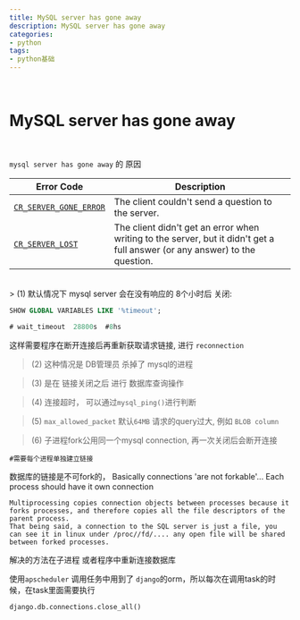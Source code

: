 ```yaml
---
title: MySQL server has gone away
description: MySQL server has gone away
categories:
- python
tags:
- python基础
---
```


<br>

# MySQL server has gone away

<br>

`mysql server has gone away` 的 原因

<table summary="MySQL server has gone away error codes and a description of each code."><colgroup><col width="35%"><col width="65%"></colgroup><thead><tr>
              <th scope="col">Error Code</th>
              <th scope="col">Description</th>
            </tr></thead><tbody><tr>
              <td scope="row"><a class="link" href="client-error-reference.html#error_cr_server_gone_error"><code class="literal">CR_SERVER_GONE_ERROR</code></a></td>
              <td>The client couldn't send a question to the server.</td>
            </tr><tr>
              <td scope="row"><a class="link" href="client-error-reference.html#error_cr_server_lost"><code class="literal">CR_SERVER_LOST</code></a></td>
              <td>The client didn't get an error when writing to the server, but it didn't
                get a full answer (or any answer) to the question.</td>
</tr></tbody></table>

<br>
> (1) 默认情况下 mysql server 会在没有响应的 8个小时后 关闭:

```sql
SHOW GLOBAL VARIABLES LIKE '%timeout';

# wait_timeout	28800s  #8hs
```

这样需要程序在断开连接后再重新获取请求链接, 进行 `reconnection `


> (2) 这种情况是 DB管理员 杀掉了 mysql的进程

> (3) 是在 链接关闭之后 进行 数据库查询操作


> (4) 连接超时， 可以通过`mysql_ping()`进行判断

> (5) `max_allowed_packet` 默认`64MB` 请求的query过大, 例如 `BLOB column`  

> (6) 子进程fork公用同一个mysql connection, 再一次关闭后会断开连接
  
    #需要每个进程单独建立链接


数据库的链接是不可fork的， Basically connections 'are not forkable'... Each process should have it own connection


    Multiprocessing copies connection objects between processes because it forks processes, and therefore copies all the file descriptors of the parent process. 
    That being said, a connection to the SQL server is just a file, you can see it in linux under /proc//fd/.... any open file will be shared between forked processes.
    
解决的方法在子进程 或者程序中重新连接数据库
 
使用`apscheduler` 调用任务中用到了 `django`的orm，所以每次在调用task的时候，在task里面需要执行

`django.db.connections.close_all()`
